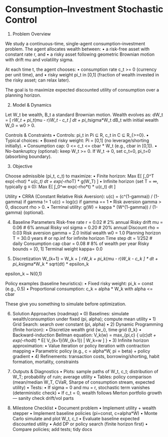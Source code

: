 # Consumption–Investment Stochastic Control 

1. Problem Overview

We study a continuous-time, single-agent consumption–investment problem. The agent allocates wealth between:
	•	a risk-free asset with constant rate r, and
	•	a risky asset following geometric Brownian motion with drift mu and volatility sigma.

At each time t, the agent chooses:
	•	consumption rate c_t >= 0 (currency per unit time), and
	•	risky weight pi_t in [0,1] (fraction of wealth invested in the risky asset; can relax later).

The goal is to maximize expected discounted utility of consumption over a planning horizon.

2. Model & Dynamics

Let W_t be wealth, B_t a standard Brownian motion. Wealth evolves as:
dW_t = [ r*W_t + pi_t*(mu - r)*W_t - c_t ] dt
       + pi_t*sigma*W_t dB_t
with initial wealth W_0 = w0 > 0.

Controls & Constraints
	•	Controls: pi_t in  Pi ⊆ R, c_t in C ⊆ R_{>=0}.
	•	Typical choices:
	•	Boxed risky weight: Pi = [0,1] (no leverage/shorting initially).
	•	Consumption cap: 0 <= c_t <= cbar * W_t (e.g., cbar in [0,1]).
	•	No-bankruptcy (optional): keep W_t >= 0. If W_t -> 0, set c_t=0, pi_t=0 (absorbing boundary).

3. Objective

Choose admissible (pi_t, c_t) to maximize:
	•	Finite horizon:
Max E[ ∫_0^T exp(-rho*t) * u(c_t) dt + exp(-rho*T) * g(W_T) ]
	•	Infinite horizon (set T = ∞, typically g ≡ 0):
Max E[ ∫_0^∞ exp(-rho*t) * u(c_t) dt ]

Utility
	•	CRRA (Constant Relative Risk Aversion):
u(c) = (c^(1-gamma)) / (1-gamma)     if gamma != 1
u(c) = log(c)                        if gamma == 1
	•	Risk aversion gamma > 0, discount rho > 0. 
	•	Terminal utility: g(W) = kappa * (W^(1-gamma)) / (1-gamma) (optional).

4. Baseline Parameters
Risk-free rate r     = 0.02         # 2% annual
Risky drift mu       = 0.06         # 6% annual
Risky vol sigma      = 0.20         # 20% annual
Discount rho         = 0.03
Risk aversion gamma  = 2.0
Initial wealth w0    = 1.0
Planning horizon T   = 30.0 years   # or np.inf for infinite horizon
Time step dt         = 1/252        # daily
Consumption cap cbar = 0.08         # 8% of wealth per year
Risky bounds         = [0, 1]
Terminal weight kappa= 0.0

5. Discretization
W_{k+1} = W_k + [ r*W_k + pi_k*(mu - r)*W_k - c_k ] * dt
          + pi_k*sigma*W_k * sqrt(dt) * epsilon_k

epsilon_k ~ N(0,1)

Policy examples (baseline heuristics):
	•	Fixed risky weight: pi_k = const (e.g., 0.5)
	•	Proportional consumption: c_k = alpha * W_k with alpha <= cbar

These give you something to simulate before optimization.

6. Solution Approaches (roadmap)
	•	0) Baselines: simulate wealth/consumption under fixed (pi, alpha); compute mean utility
	•	1) Grid Search: search over constant (pi, alpha)
	•	2) Dynamic Programming (finite horizon):
		•	Discretize wealth grid {w_i}, time grid {t_k}
		•	Backward-induction Bellman equation:
V_k(w) = max_{pi,c} { u(c)*dt + exp(-rho*dt) * E[ V_{k+1}(W_{k+1}) | W_k=w ] }
	•	3) Infinite horizon approximation:
		•	Value iteration or policy iteration with contraction mapping
		•	Parametric policy (e.g., c = alpha*W, pi = beta) + policy gradient
	•	4) Refinements: transaction costs, borrowing/shorting, habit formation, mortality, constraints

7. Outputs & Diagnostics
	•	Plots: sample paths of W_t, c_t; distribution of W_T; probability of ruin; average utility
	•	Tables: policy comparison (mean/median W_T, CVaR, Sharpe of consumption stream, expected utility)
	•	Tests:
	•	If sigma = 0 and mu = r, stochastic term vanishes (deterministic check)
	•	If c_t = 0, wealth follows Merton portfolio growth — sanity check drift/vol parts

8. Milestone Checklist
	•	Document problem
	•	Implement utility + wealth stepper
	•	Implement baseline policies (pi=const, c=alpha*W)
	•	Monte Carlo simulate and plot W_t, c_t
	•	Evaluate baseline expected discounted utility
	•	Add DP or policy search (finite horizon first)
	•	Compare policies; add tests; tidy docs

